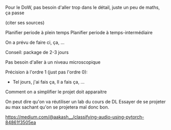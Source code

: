 Pour le DoW, pas besoin d'aller trop dans le détail, juste un peu de maths, ça passe 

(citer ses sources)

Planifier periode à plein temps 
Planifier periode à temps-intermédiaire

On a prévu de faire ci, ça, ...

Conseil: package de 2-3 jours

Pas besoin d'aller à un niveau microscopique

Précision à l'ordre 1 (just pas l'ordre 0): 
- Tel jours, j'ai fais ça, Il a fais ça, ... 

Comment on a simplifier le projet doit apparaitre

On peut dire qu'on va réutiliser un lab du cours de DL
Essayer de se projeter au max sachant qu'on se projetera mal donc bon.

https://medium.com/@aakash__/classifying-audio-using-pytorch-84861f3505ea